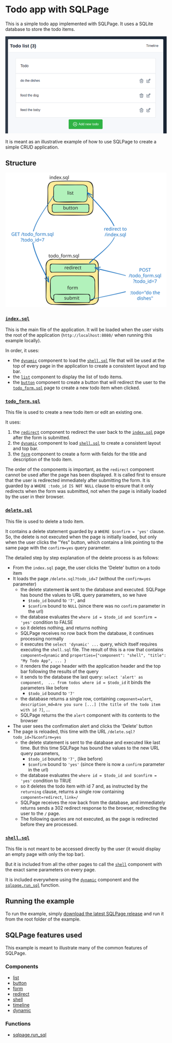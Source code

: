 # Todo app with SQLPage

This is a simple todo app implemented with SQLPage. It uses a SQLite database to store the todo items.

![Screenshot](screenshot.png)

It is meant as an illustrative example of how to use SQLPage to create a simple CRUD application.

## Structure

![diagram explaining the structure of the application](./explanation_diagram.svg)

### [`index.sql`](./index.sql)

This is the main file of the application.
It will be loaded when the user visits the root of the application
(`http://localhost:8080/` when running this example locally).

In order, it uses:
 - the [`dynamic`](https://sql.ophir.dev/documentation.sql?component=dynamic#component) component to load the [`shell.sql`](#shellsql) file that will be used at the top of every page
in the application to create a consistent layout and top bar.
 - the [`list`](https://sql.ophir.dev/documentation.sql?component=list#component) component to display the list of todo items.
 - the [`button`](https://sql.ophir.dev/documentation.sql?component=button#component) component to create a button that will redirect the user to the [`todo_form.sql`](#todo_formsql) page to create a new todo item when clicked.

### [`todo_form.sql`](./todo_form.sql)

This file is used to create a new todo item or edit an existing one.

It uses:
 1. the [`redirect`](https://sql.ophir.dev/documentation.sql?component=redirect#component) component to redirect the user back to the [`index.sql`](#indexsql) page after the form is submitted.
 1. the [`dynamic`](https://sql.ophir.dev/documentation.sql?component=dynamic#component) component to load [`shell.sql`](#shellsql) to create a consistent layout and top bar.
 1. the [`form`](https://sql.ophir.dev/documentation.sql?component=form#component) component to create a form with fields for the title and description of the todo item.

 The order of the components is important, as the `redirect` component cannot be used after the page has been displayed. It is called first to ensure that the user is redirected immediately after submitting the form. It is guarded by a `WHERE :todo_id IS NOT NULL` clause to ensure that it only redirects when 
 the form was submitted, not when the page is
 initially loaded by the user in their browser.

### [`delete.sql`](./delete.sql)

This file is used to delete a todo item.

It contains a delete statement guarded by a
`WHERE $confirm = 'yes'` clause.
So, the delete is not executed when the page
is initially loaded, but only when the user
clicks the "Yes" button, which contains a link 
pointing to the same page with the `confirm=yes` query parameter.

The detailed step by step explanation of the delete process is as follows:
 
 - From the `index.sql` page, the user clicks the 'Delete' button on a todo item
 - It loads the page `/delete.sql?todo_id=7` (without the `confirm=yes` parameter)
   -  the delete statement **is** sent to the database and executed. SQLPage has bound the values to URL query parameters, so we have
       -  `$todo_id` bound to `'7'`, and
       -  `$confirm` bound to `NULL` (since there was no `confirm` parameter in the url)
    - the database evaluates the `where id = $todo_id and $confirm = 'yes'` condition to FALSE
    - so it deletes nothing, and returns nothing
    - SQLPage receives no row back from the database, it continues processing normally
    - it executes the `select 'dynamic' ...` query, which itself requires executing the `shell.sql` file. The result of this is a row that contains `component=dynamic` and `properties={"component": "shell", "title": "My Todo App", ... }`
    - it renders the page header with the application header and the top bar following the results of the query
    - it sends to the database the last query: `select 'alert' as component,  ... from todos where id = $todo_id` it binds the parameters like before
       -  `$todo_id` bound to `'7'`
    - the database returns a single row, containing `component=alert`, `description_md=Are you sure [...] [the title of the todo item with id 7]`, ...
    - SQLPage returns the the `alert` component with its contents to the browser
 - The user sees the confirmation alert and clicks the 'Delete' button
 - The page is reloaded, this time with the URL `/delete.sql?todo_id=7&confirm=yes`
     -  the delete statement is sent to the database and executed like last time. But this time SQLPage has bound the values to the new URL query parameters,
         -  `$todo_id` bound to `'7'`, (like before)
         -  `$confirm` bound to `'yes'` (since there is now a `confirm` parameter in the url)
     - the database evaluates the `where id = $todo_id and $confirm = 'yes'` condition to TRUE
     - so it deletes the todo item with id 7 and, as instructed by the `returning` clause, returns a single row containing `component=redirect`, `link=/`
    - SQLPage receives the row back from the database, and immediately returns sends a 302 redirect response to the browser, redirecting the user to the `/` page.
    - The following queries are not executed, as the page is redirected before they are processed.

### [`shell.sql`](./shell.sql)

This file is not meant to be accessed directly by the user (it would display an empty page with only the top bar).

But it is included from all the other pages to
call the [`shell`](https://sql.ophir.dev/documentation.sql?component=shell#component) component with the exact same parameters on every page.

It is included everywhere using the [`dynamic`](https://sql.ophir.dev/documentation.sql?component=dynamic#component) component and the [`sqlpage.run_sql`](https://sql.ophir.dev/functions.sql?function=run_sql#function) function.

## Running the example

To run the example, simply [download the latest SQLPage release](https://github.com/lovasoa/SQLpage/releases) and run it from the root folder of the example.

## SQLPage features used

This example is meant to illustrate many
of the common features of SQLPage.

### Components

 - [list](https://sql.ophir.dev/documentation.sql?component=list#component)
 - [button](https://sql.ophir.dev/documentation.sql?component=button#component)
 - [form](https://sql.ophir.dev/documentation.sql?component=form#component)
 - [redirect](https://sql.ophir.dev/documentation.sql?component=redirect#component)
 - [shell](https://sql.ophir.dev/documentation.sql?component=shell#component)
 - [timeline](https://sql.ophir.dev/documentation.sql?component=timeline#component)
 - [dynamic](https://sql.ophir.dev/documentation.sql?component=timeline#component)

### Functions

 - [sqlpage.run_sql](https://sql.ophir.dev/functions.sql?function=run_sql#function)